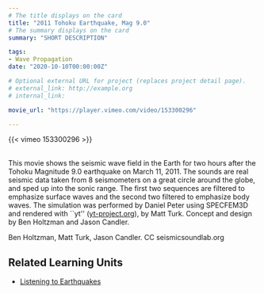 ```yaml
---
# The title displays on the card
title: "2011 Tohoku Earthquake, Mag 9.0"
# The summary displays on the card
summary: "SHORT DESCRIPTION"

tags:
- Wave Propagation
date: "2020-10-10T00:00:00Z"

# Optional external URL for project (replaces project detail page).
# external_link: http://example.org
# internal_link:

movie_url: "https://player.vimeo.com/video/153300296"

---
```


{{< vimeo 153300296 >}}

\
This movie shows the seismic wave field in the Earth for two hours after the Tohoku Magnitude 9.0 earthquake on March 11, 2011. The sounds are real seismic data taken from 8 seismometers on a great circle around the globe, and sped up into the sonic range. The first two sequences are filtered to emphasize surface waves and the second two filtered to emphasize body waves. The simulation was performed by Daniel Peter using SPECFEM3D and rendered with ``yt'' ([yt-project.org](http://www.yt-project.org/)), by Matt Turk. Concept and design by Ben Holtzman and Jason Candler.

Ben Holtzman, Matt Turk, Jason Candler. CC seismicsoundlab.org

## Related Learning Units
* [Listening to Earthquakes](../../learningunits/1_primer/)
